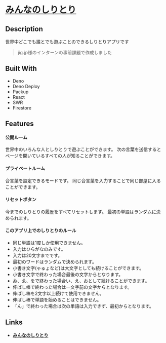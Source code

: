 # [みんなのしりとり](https://jig-jp-intern-pre-task.deno.dev/)

## Description
世界中どこでも誰とでも遊ぶことのできるしりとりアプリです

> jig.jp様のインターンの事前課題で作成しました

## Built With
- Deno
- Deno Deploy
- Packup
- React
- SWR
- Firestore

## Features
#### 公開ルーム
世界中のいろんな人としりとりで遊ぶことができます。
次の言葉を送信するとページを開いているすべての人が知ることができます。

#### プライベートルーム
合言葉を設定できるモードです。
同じ合言葉を入力することで同じ部屋に入ることができます。

#### リセットボタン
今までのしりとりの履歴をすべてリセットします。
最初の単語はランダムに決められます。

#### このアプリ上でのしりとりのルール
- 同じ単語は1度しか使用できません。
- 入力はひらがなのみです。
- 入力は20文字までです。
- 最初のワードはランダムで決められます。
- 小書き文字(ゃゅょなど)は大文字としても続けることができます。
- 小書き文字で終わった場合最後の文字からとなります。
- ゐ、ゑ、をで終わった場合い、え、おとして続けることができます。
- 伸ばし棒で終わった場合は一文字前の文字からとなります。
- 伸ばし棒を2文字以上続けて使用できません。
- 伸ばし棒で単語を始めることはできません。
- 「ん」で終わった場合は次の単語は入力できず、最初からとなります。

## Links
- [**みんなのしりとり**](https://jig-jp-intern-pre-task.deno.dev/)
